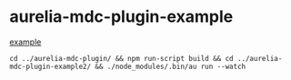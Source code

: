 # aurelia-mdc-plugin-example


[example](https://iocast.github.io/aurelia-mdc-plugin-example/index.html)

```
cd ../aurelia-mdc-plugin/ && npm run-script build && cd ../aurelia-mdc-plugin-example2/ && ./node_modules/.bin/au run --watch
```
